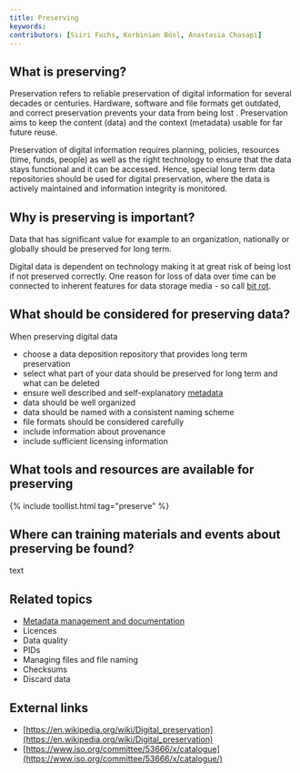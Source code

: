 ```yaml
---
title: Preserving
keywords:
contributors: [Siiri Fuchs, Korbinian Bösl, Anastasia Chasapi]
---
```


## What is preserving?

Preservation refers to reliable preservation of digital information for several decades or centuries. Hardware, software and file formats get outdated, and correct preservation prevents your data from being lost . Preservation aims to keep the content (data) and the context (metadata) usable for far future reuse.

Preservation of digital information requires planning, policies, resources (time, funds, people) as well as the right technology to ensure that the data stays functional and it can be accessed. Hence, special long term data repositories should be used for digital preservation, where the data is actively maintained and information integrity is monitored. 


## Why is preserving is important?

Data that has significant value for example to an organization, nationally or globally should be preserved for long term. 

Digital data is dependent on technology making it at great risk of being lost if not preserved correctly.  One reason for loss of data over time can be connected to inherent features for data storage media - so call [bit rot](https://en.wikipedia.org/wiki/Data_degradation).


## What should be considered for preserving data?

When preserving digital data

* choose a data deposition repository that provides long term preservation
* select what part of your data should be preserved for long term and what can be deleted
* ensure well described and self-explanatory [metadata](metadata_management)
* data should be well organized
* data should be named with a consistent naming scheme
* file formats should be considered carefully
* include information about provenance
* include sufficient licensing information 


## What tools and resources are available for preserving

{% include toollist.html tag="preserve" %}

## Where can training materials and events about preserving be found?

text 

## Related topics

* [Metadata management and documentation](metadata_management)
* Licences
* Data quality
* PIDs
* Managing files and file naming
* Checksums
* Discard data

## External links

* [https://en.wikipedia.org/wiki/Digital_preservation](https://en.wikipedia.org/wiki/Digital_preservation)
* [https://www.iso.org/committee/53666/x/catalogue](https://www.iso.org/committee/53666/x/catalogue/)
